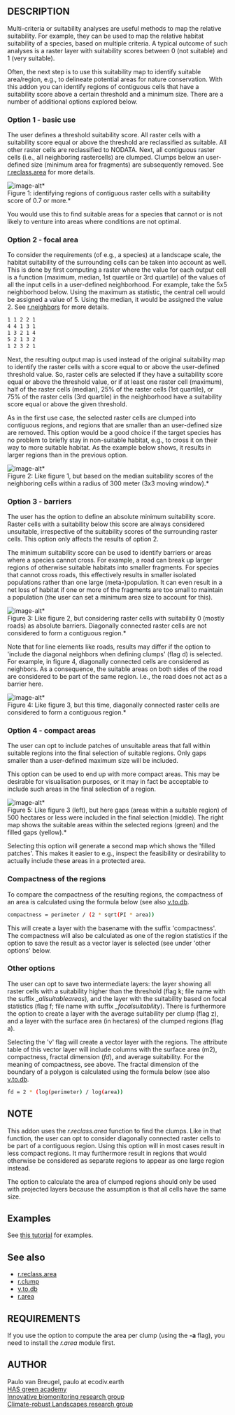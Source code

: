 ## DESCRIPTION

Multi-criteria or suitability analyses are useful methods to map the
relative suitability. For example, they can be used to map the relative
habitat suitability of a species, based on multiple criteria. A typical
outcome of such analyses is a raster layer with suitability scores
between 0 (not suitable) and 1 (very suitable).

Often, the next step is to use this suitability map to identify suitable
area/region, e.g., to delineate potential areas for nature conservation.
With this addon you can identify regions of contiguous cells that have a
suitability score above a certain threshold and a minimum size. There
are a number of additional options explored below.

### Option 1 - basic use

The user defines a threshold suitability score. All raster cells with a
suitability score equal or above the threshold are reclassified as
suitable. All other raster cells are reclassified to NODATA. Next, all
contiguous raster cells (i.e., all neighboring rastercells) are clumped.
Clumps below an user-defined size (minimum area for fragments) are
subsequently removed. See
[r.reclass.area](https://grass.osgeo.org/grass-stable/manuals/r.reclass.area.html)
for more details.

![image-alt](r_suitability_regions_01.png)*  
Figure 1: identifying regions of contiguous raster cells with a
suitability score of 0.7 or more.*

You would use this to find suitable areas for a species that cannot or
is not likely to venture into areas where conditions are not optimal.

### Option 2 - focal area

To consider the requirements (of e.g., a species) at a landscape scale,
the habitat suitability of the surrounding cells can be taken into
account as well. This is done by first computing a raster where the
value for each output cell is a function (maximum, median, 1st quartile
or 3rd quartile) of the values of all the input cells in a user-defined
neighborhood. For example, take the 5x5 neighborhood below. Using the
maximum as statistic, the central cell would be assigned a value of 5.
Using the median, it would be assigned the value 2. See
[r.neighbors](https://grass.osgeo.org/grass-stable/manuals/r.neighbors.html)
for more details.

```sh
1 1 2 2 1
4 4 1 3 1
1 3 2 1 4
5 2 1 3 2
1 2 3 2 1
```

Next, the resulting output map is used instead of the original
suitability map to identify the raster cells with a score equal to or
above the user-defined threshold value. So, raster cells are selected if
they have a suitability score equal or above the threshold value, or if
at least one raster cell (maximum), half of the raster cells (median),
25% of the raster cells (1st quartile), or 75% of the raster cells (3rd
quartile) in the neighborhood have a suitability score equal or above
the given threshold.

As in the first use case, the selected raster cells are clumped into
contiguous regions, and regions that are smaller than an user-defined
size are removed. This option would be a good choice if the target
species has no problem to briefly stay in non-suitable habitat, e.g., to
cross it on their way to more suitable habitat. As the example below
shows, it results in larger regions than in the previous option.

![image-alt](r_suitability_regions_02.png)*  
Figure 2: Like figure 1, but based on the median suitability scores of
the neighboring cells within a radius of 300 meter (3x3 moving window).*

### Option 3 - barriers

The user has the option to define an absolute minimum suitability score.
Raster cells with a suitability below this score are always considered
unsuitable, irrespective of the suitability scores of the surrounding
raster cells. This option only affects the results of option 2.

The minimum suitability score can be used to identify barriers or areas
where a species cannot cross. For example, a road can break up larger
regions of otherwise suitable habitats into smaller fragments. For
species that cannot cross roads, this effectively results in smaller
isolated populations rather than one large (meta-)population. It can
even result in a net loss of habitat if one or more of the fragments are
too small to maintain a population (the user can set a minimum area size
to account for this).

![image-alt](r_suitability_regions_03.png)*  
Figure 3: Like figure 2, but considering raster cells with suitability 0
(mostly roads) as absolute barriers. Diagonally connected raster cells
are not considered to form a contiguous region.*

Note that for line elements like roads, results may differ if the option
to 'include the diagonal neighbors when defining clumps' (flag d) is
selected. For example, in figure 4, diagonally connected cells are
considered as neighbors. As a consequence, the suitable areas on both
sides of the road are considered to be part of the same region. I.e.,
the road does not act as a barrier here.

![image-alt](r_suitability_regions_04.png)*  
Figure 4: Like figure 3, but this time, diagonally connected raster
cells are considered to form a contiguous region.*

### Option 4 - compact areas

The user can opt to include patches of unsuitable areas that fall within
suitable regions into the final selection of suitable regions. Only gaps
smaller than a user-defined maximum size will be included.

This option can be used to end up with more compact areas. This may be
desirable for visualisation purposes, or it may in fact be acceptable to
include such areas in the final selection of a region.

![image-alt](r_suitability_regions_05.png)*  
Figure 5: Like figure 3 (left), but here gaps (areas within a suitable
region) of 500 hectares or less were included in the final selection
(middle). The right map shows the suitable areas within the selected
regions (green) and the filled gaps (yellow).*

Selecting this option will generate a second map which shows the 'filled
patches'. This makes it easier to e.g., inspect the feasibility or
desirability to actually include these areas in a protected area.

### Compactness of the regions

To compare the compactness of the resulting regions, the compactness of
an area is calculated using the formula below (see also
[v.to.db](https://grass.osgeo.org/grass-stable/manuals/v.to.db.html).

```sh
compactness = perimeter / (2 * sqrt(PI * area))
```

This will create a layer with the basename with the suffix
'compactness'. The compactness will also be calculated as one of the
region statistics if the option to save the result as a vector layer is
selected (see under 'other options' below.

### Other options

The user can opt to save two intermediate layers: the layer showing all
raster cells with a suitability higher than the threshold (flag k; file
name with the suffix *\_allsuitableareas*), and the layer with the
suitability based on focal statistics (flag f; file name with suffix
*\_focalsuitability*). There is furthermore the option to create a layer
with the average suitability per clump (flag z), and a layer with the
surface area (in hectares) of the clumped regions (flag a).

Selecting the 'v' flag will create a vector layer with the regions. The
attribute table of this vector layer will include columns with the
surface area (m2), compactness, fractal dimension (*fd*), and average
suitability. For the meaning of compactness, see above. The fractal
dimension of the boundary of a polygon is calculated using the formula
below (see also
[v.to.db](https://grass.osgeo.org/grass-stable/manuals/v.to.db.html).

```sh
fd = 2 * (log(perimeter) / log(area))
```

## NOTE

This addon uses the *r.reclass.area* function to find the clumps. Like
in that function, the user can opt to consider diagonally connected
raster cells to be part of a contiguous region. Using this option will
in most cases result in less compact regions. It may furthermore result
in regions that would otherwise be considered as separate regions to
appear as one large region instead.

The option to calculate the area of clumped regions should only be used
with projected layers because the assumption is that all cells have the
same size.

## Examples

See [this
tutorial](https://ecodiv.earth/TutorialsNotes/SuitabilityRegions/index.html)
for examples.

## See also

  - [r.reclass.area](https://grass.osgeo.org/grass-stable/manuals/r.reclass.area.html)
  - [r.clump](https://grass.osgeo.org/grass-stable/manuals/r.clump.html)
  - [v.to.db](https://grass.osgeo.org/grass-stable/manuals/v.to.db.html)
  - [r.area](r.area.md)

## REQUIREMENTS

If you use the option to compute the area per clump (using the **-a**
flag), you need to install the *r.area* module first.

## AUTHOR

Paulo van Breugel, paulo at ecodiv.earth  
[HAS green academy](https://has.nl)  
[Innovative biomonitoring research
group](https://www.has.nl/en/research/professorships/innovative-bio-monitoring-professorship/)  
[Climate-robust Landscapes research
group](https://www.has.nl/en/research/professorships/climate-robust-landscapes-professorship/)
